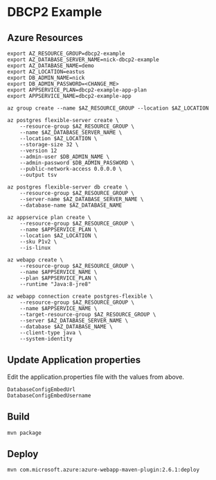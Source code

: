# DBCP2 Example

## Azure Resources

```shell
export AZ_RESOURCE_GROUP=dbcp2-example
export AZ_DATABASE_SERVER_NAME=nick-dbcp2-example
export AZ_DATABASE_NAME=demo
export AZ_LOCATION=eastus
export DB_ADMIN_NAME=nick
export DB_ADMIN_PASSWORD=<CHANGE_ME>
export APPSERVICE_PLAN=dbcp2-example-app-plan
export APPSERVICE_NAME=dbcp2-example-app
```

```shell
az group create --name $AZ_RESOURCE_GROUP --location $AZ_LOCATION
```

```shell
az postgres flexible-server create \
    --resource-group $AZ_RESOURCE_GROUP \
    --name $AZ_DATABASE_SERVER_NAME \
    --location $AZ_LOCATION \
    --storage-size 32 \
    --version 12
    --admin-user $DB_ADMIN_NAME \
    --admin-password $DB_ADMIN_PASSWORD \
    --public-network-access 0.0.0.0 \
    --output tsv
```

```shell
az postgres flexible-server db create \
    --resource-group $AZ_RESOURCE_GROUP \
    --server-name $AZ_DATABASE_SERVER_NAME \
    --database-name $AZ_DATABASE_NAME
```

```shell
az appservice plan create \
    --resource-group $AZ_RESOURCE_GROUP \
    --name $APPSERVICE_PLAN \
    --location $AZ_LOCATION \
    --sku P1v2 \
    --is-linux
```

```shell
az webapp create \
    --resource-group $AZ_RESOURCE_GROUP \
    --name $APPSERVICE_NAME \
    --plan $APPSERVICE_PLAN \
    --runtime "Java:8-jre8"
```

```shell
az webapp connection create postgres-flexible \
    --resource-group $AZ_RESOURCE_GROUP \
    --name $APPSERVICE_NAME \
    --target-resource-group $AZ_RESOURCE_GROUP \
    --server $AZ_DATABASE_SERVER_NAME \
    --database $AZ_DATABASE_NAME \
    --client-type java \
    --system-identity
```

## Update Application properties

Edit the application.properties file with the values from above.

```
DatabaseConfigEmbedUrl
DatabaseConfigEmbedUsername
```

## Build

```shell
mvn package
```

## Deploy

```shell
mvn com.microsoft.azure:azure-webapp-maven-plugin:2.6.1:deploy
```
